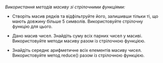 _Використання методів масиву зі стрілочними функціями:_

* Створіть масив рядків та відфільтруйте його, залишивши тільки ті, що мають довжину більше 5 символів. 
Використовуйте стрілочну функцію для цього.

* Дано масив чисел. Знайдіть суму всіх парних чисел у масиві. Використовуйте методи масиву разом із стрілочною функцією.

* Знайдіть середнє арифметичне всіх елементів масиву чисел. Використовуйте метод reduce() разом із стрілочною функцією.